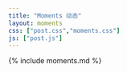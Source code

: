 ```yaml
---
title: "Moments 动态"
layout: moments
css: ["post.css","moments.css"]
js: ["post.js"]
---
```

<div class="row">
  <div class="col s8 offset-s2">
    <div class="card hoverable">
    {% include moments.md %}
    </div>
  </div>
</div>